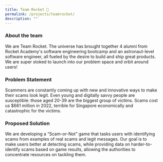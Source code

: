 ```yaml
---
title: Team Rocket 🚀
permalink: /projects/teamrocket/
description: ""
---
```

### About the team


We are Team Rocket. The universe has brought together 4 alumni from Rocket Academy's software engineering bootcamp and an astronaut-level software engineer, all fueled by the desire to build and ship great products. We are super stoked to launch into our problem space and orbit around users!

  

### Problem Statement

Scammers are constantly coming up with new and innovative ways to make their scams look legit. Even young and digitally savvy people are susceptible: those aged 20-39 are the biggest group of victims. Scams cost us $661 million in 2022, terrible for Singapore economically and catastrophic for the victims.

### Proposed Solution
We are developing a “Scam-or-Not” game that tasks users with identifying scams from examples of real scams and legit messages. Our goal is to make users better at detecting scams, while providing data on harder-to-identify scams based on game results, allowing the authorities to concentrate resources on tackling them.